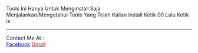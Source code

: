 Tools Ini Hanya Untuk Menginstall Saja 
<br>
Menjalankan/Mengetahui Tools Yang Telah Kalian Install Ketik 00 Lalu Ketik ls
<br>
<hr/>
Contact Me At : 
<br>
<a href='https://facebook.com/irfanarekporjo' target='_blank'><font color=blue>Facebook</font></a>
<a href='mailto:vanirvan110@gmail.com' target='_blank'><font color=red>Gmail</font></a>
